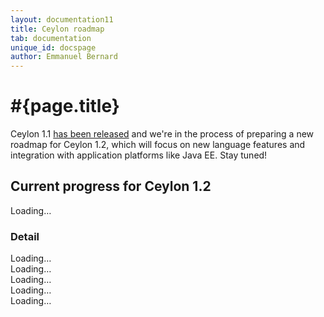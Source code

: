```yaml
---
layout: documentation11
title: Ceylon roadmap
tab: documentation
unique_id: docspage
author: Emmanuel Bernard
---
```

# #{page.title}

Ceylon 1.1 [has been released](/download) and we're in the 
process of preparing a new roadmap for Ceylon 1.2, which 
will focus on new language features and integration with 
application platforms like Java EE. Stay tuned!

<!--
However, our roadmap is quite well-defined:

- Ceylon 1.0
  - [Milestone 1](#milestone_1_done)
  - [Milestone 2](#milestone_2_done)
  - [Milestone 3](#milestone_3_done)
  - [Milestone 4](#milestone_4_done)
  - [Milestone 5](#milestone_5_done) 
  - [Milestone 6](#milestone_6_done) (latest release)
-->


## Current progress for Ceylon 1.2

<div id="milestones-progress">
    <div id="milestone-overall">Loading…</div>
    <h3>Detail</h3>
    <div data-title="Typechecker / language specification" data-milestone="https://api.github.com/repos/ceylon/ceylon-spec/milestones/10?callback=?">Loading…</div>
    <div data-title="JVM compiler / documentation compiler" data-milestone="https://api.github.com/repos/ceylon/ceylon-compiler/milestones/10?callback=?">Loading…</div>
    <div data-title="JS compiler" data-milestone="https://api.github.com/repos/ceylon/ceylon-js/milestones/7?callback=?">Loading…</div>
    <div data-title="Language module" data-milestone="https://api.github.com/repos/ceylon/ceylon.language/milestones/9?callback=?">Loading…</div>
    <div data-title="IDE" data-milestone="https://api.github.com/repos/ceylon/ceylon-ide-eclipse/milestones/10?callback=?">Loading…</div>
</div>

